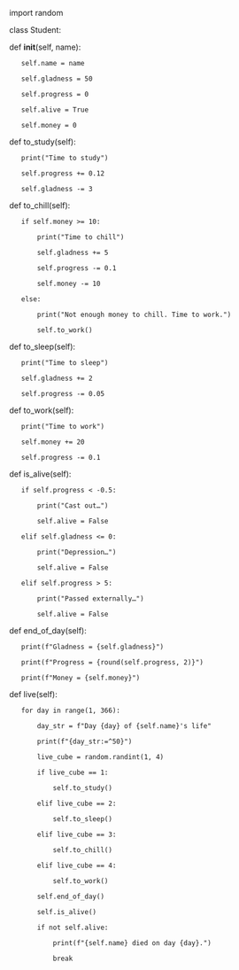 import random

class Student:

   def __init__(self, name):

       self.name = name

       self.gladness = 50

       self.progress = 0

       self.alive = True

       self.money = 0

   def to_study(self):

       print("Time to study")

       self.progress += 0.12

       self.gladness -= 3

   def to_chill(self):

       if self.money >= 10:

           print("Time to chill")

           self.gladness += 5

           self.progress -= 0.1

           self.money -= 10

       else:

           print("Not enough money to chill. Time to work.")

           self.to_work()

   def to_sleep(self):

       print("Time to sleep")

       self.gladness += 2

       self.progress -= 0.05

   def to_work(self):

       print("Time to work")

       self.money += 20

       self.progress -= 0.1

   def is_alive(self):

       if self.progress < -0.5:

           print("Cast out…")

           self.alive = False

       elif self.gladness <= 0:

           print("Depression…")

           self.alive = False

       elif self.progress > 5:

           print("Passed externally…")

           self.alive = False

   def end_of_day(self):

       print(f"Gladness = {self.gladness}")

       print(f"Progress = {round(self.progress, 2)}")

       print(f"Money = {self.money}")

   def live(self):

       for day in range(1, 366):

           day_str = f"Day {day} of {self.name}'s life"

           print(f"{day_str:=^50}")

           live_cube = random.randint(1, 4)

           if live_cube == 1:

               self.to_study()

           elif live_cube == 2:

               self.to_sleep()

           elif live_cube == 3:

               self.to_chill()

           elif live_cube == 4:

               self.to_work()

           self.end_of_day()

           self.is_alive()

           if not self.alive:

               print(f"{self.name} died on day {day}.")

               break
